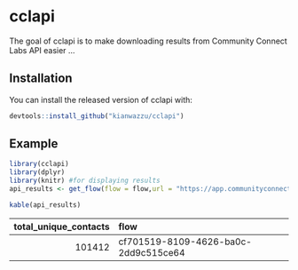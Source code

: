 
<!-- README.md is generated from README.Rmd. Please edit that file -->

# cclapi

<!-- badges: start -->
<!-- badges: end -->

The goal of cclapi is to make downloading results from Community Connect
Labs API easier …

## Installation

You can install the released version of cclapi with:

``` r
devtools::install_github("kianwazzu/cclapi")
```

## Example

``` r
library(cclapi)
library(dplyr)
library(knitr) #for displaying results
api_results <- get_flow(flow = flow,url = "https://app.communityconnectlabs.com/api/v2/contacts_report.json?flow=",key=key)
```

``` r
kable(api_results)
```

| total\_unique\_contacts | flow                                 |
|------------------------:|:-------------------------------------|
|                  101412 | cf701519-8109-4626-ba0c-2dd9c515ce64 |
